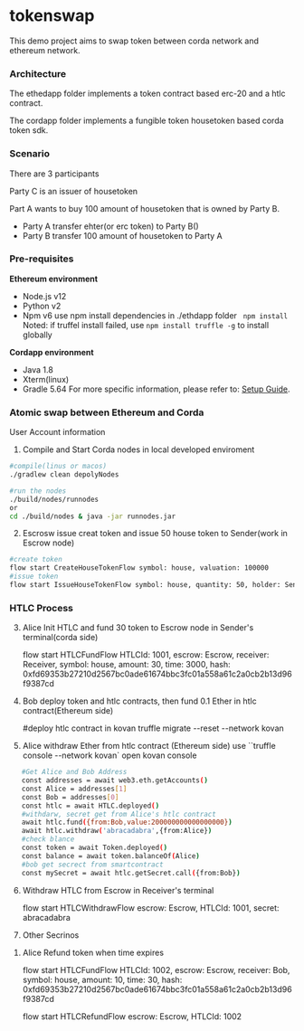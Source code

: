 # tokenswap

This demo project aims to swap token between corda network and ethereum network. 

### Architecture

The ethedapp folder implements a token contract based erc-20 and a htlc contract.

The cordapp folder implements a fungible token housetoken based corda token sdk.

### Scenario

There are 3 participants

Party C is an issuer of housetoken

Part A wants to buy 100 amount of housetoken that is owned by Party B.

- Party A transfer ehter(or erc token) to Party B()
- Party B transfer 100 amount of housetoken to Party A

### Pre-requisites

**Ethereum environment**

- Node.js v12
- Python v2
- Npm v6
use npm install dependencies in ./ethdapp folder
``` npm install```
Noted: if truffel install failed, use ```npm install truffle -g``` to install globally

**Cordapp environment**

- Java 1.8
- Xterm(linux)
- Gradle 5.64
For more specific information, please refer to: [Setup Guide](https://docs.corda.net/getting-set-up.html). 

### Atomic swap between Ethereum and Corda 

User Account information

1. Compile and Start Corda nodes in local developed enviroment
```bash
#compile(linus or macos)
./gradlew clean depolyNodes

#run the nodes
./build/nodes/runnodes
or
cd ./build/nodes & java -jar runnodes.jar 
```

2. Escrosw issue creat token and issue 50 house token to Sender(work in Escrow node)
```bash
#create token
flow start CreateHouseTokenFlow symbol: house, valuation: 100000
#issue token
flow start IssueHouseTokenFlow symbol: house, quantity: 50, holder: Sender
```
### HTLC Process

3. Alice Init HTLC and fund 30 token to Escrow node in Sender's terminal(corda side)

    flow start HTLCFundFlow HTLCId: 1001, escrow: Escrow, receiver: Receiver, symbol: house, amount: 30, time: 3000, hash: 0xfd69353b27210d2567bc0ade61674bbc3fc01a558a61c2a0cb2b13d96f9387cd

4. Bob deploy token and htlc contracts, then fund 0.1 Ether in htlc contract(Ethereum side)

    #deploy htlc contract in kovan 
    truffle migrate --reset --network kovan 

5. Alice withdraw Ether from htlc contract (Ethereum side)
use ``truffle console --network kovan`  open kovan console

```bash
   #Get Alice and Bob Address
   const addresses = await web3.eth.getAccounts()
   const Alice = addresses[1]
   const Bob = addresses[0]
   const htlc = await HTLC.deployed()
   #withdarw, secret get from Alice's htlc contract
   await htlc.fund({from:Bob,value:200000000000000000})
   await htlc.withdraw('abracadabra',{from:Alice})
   #check blance
   const token = await Token.deployed()
   const balance = await token.balanceOf(Alice)
   #bob get secrect from smartcontract
   const mySecret = await htlc.getSecret.call({from:Bob})
```
6. Withdraw HTLC from Escrow in Receiver's terminal

    flow start HTLCWithdrawFlow escrow: Escrow, HTLCId: 1001, secret: abracadabra

7. Other Secrinos
1) Alice Refund token when time expires

    flow start HTLCFundFlow HTLCId: 1002, escrow: Escrow, receiver: Bob, symbol: house, amount: 10, time: 30, hash: 0xfd69353b27210d2567bc0ade61674bbc3fc01a558a61c2a0cb2b13d96f9387cd

    flow start HTLCRefundFlow escrow: Escrow, HTLCId: 1002

